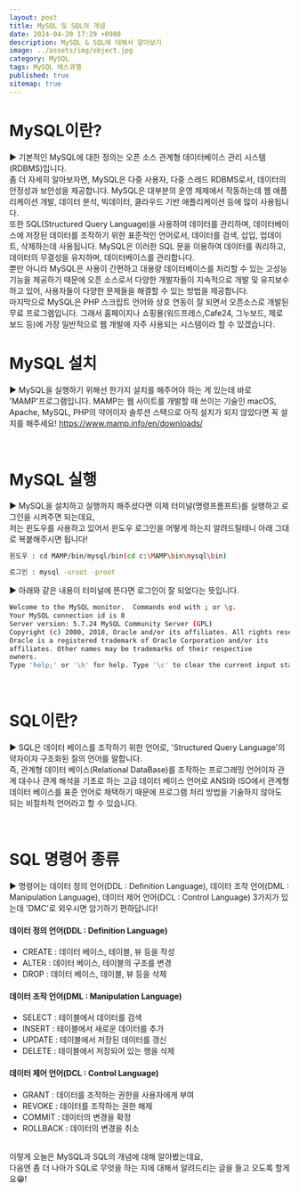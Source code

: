 ```yaml
---
layout: post
title: MySQL 및 SQL의 개념
date: 2024-04-20 17:29 +0900
description: MySQL & SQL에 대해서 알아보기
image: ../assets/img/object.jpg
category: MySQL
tags: MySQL 에스큐엘
published: true
sitemap: true
---
```


# MySQL이란?

▶ 기본적인 MySQL에 대한 정의는 오픈 소스 관계형 데이터베이스 관리 시스템(RDBMS)입니다.<br>
좀 더 자세히 알아보자면, MySQL은 다중 사용자, 다중 스레드 RDBMS로서, 데이터의 안정성과 보안성을 제공합니다. MySQL은 대부분의 운영 체제에서 작동하는데 웹 애플리케이션 개발, 데이터 분석, 빅데이터, 클라우드 기반 애플리케이션 등에 많이 사용됩니다.<br>
또한 SQL(Structured Query Language)을 사용하여 데이터를 관리하며, 데이터베이스에 저장된 데이터를 조작하기 위한 표준적인 언어로서, 데이터를 검색, 삽입, 업데이트, 삭제하는데 사용됩니다. MySQL은 이러한 SQL 문을 이용하여 데이터를 쿼리하고, 데이터의 무결성을 유지하며, 데이터베이스를 관리합니다.<br>
뿐만 아니라 MySQL은 사용이 간편하고 대용량 데이터베이스를 처리할 수 있는 고성능 기능을 제공하기 때문에 오픈 소스로서 다양한 개발자들이 지속적으로 개발 및 유지보수하고 있어, 사용자들이 다양한 문제들을 해결할 수 있는 방법을 제공합니다.<br>
마지막으로 MySQL은 PHP 스크립트 언어와 상호 연동이 잘 되면서 오픈소스로 개발된 무료 프로그램입니다. 그래서 홈페이지나 쇼핑몰(워드프레스,Cafe24, 그누보드, 제로보드 등)에 가장 일반적으로 웹 개발에 자주 사용되는 시스템이라 할 수 있겠습니다.
<br>

# MySQL 설치

▶ MySQL을 실행하기 위해선 한가지 설치를 해주어야 하는 게 있는데 바로 'MAMP'프로그램입니다. MAMP는 웹 사이트를 개발할 때 쓰이는 기술인 macOS, Apache, MySQL, PHP의 약어이자 솔루션 스택으로 아직 설치가 되지 않았다면 꼭 설치를 해주세요!
https://www.mamp.info/en/downloads/

<br>

# MySQL 실행

▶ MySQL을 설치하고 실행까지 해주셨다면 이제 터미널(명령프롬프트)를 실행하고 로그인을 시켜주면 되는데요,<br />
저는 윈도우를 사용하고 있어서 윈도우 로그인을 어떻게 하는지 알려드릴테니 아래 그대로 복붙해주시면 됩니다!

````bash
윈도우 : cd MAMP/bin/mysql/bin(cd c:\MAMP\bin\mysql\bin)

로그인 : mysql -uroot -proot
````

▶ 아래와 같은 내용이 터미널에 뜬다면 로그인이 잘 되었다는 뜻입니다.

````bash
Welcome to the MySQL monitor.  Commands end with ; or \g.
Your MySQL connection id is 8
Server version: 5.7.24 MySQL Community Server (GPL)
Copyright (c) 2000, 2018, Oracle and/or its affiliates. All rights reserved.
Oracle is a registered trademark of Oracle Corporation and/or its
affiliates. Other names may be trademarks of their respective
owners.
Type 'help;' or '\h' for help. Type '\c' to clear the current input statement.
````

<br>

# SQL이란?

▶ SQL은 데이터 베이스를 조작하기 위한 언어로, 'Structured Query Language'의 약자이자 구조화된 질의 언어를 말합니다.<br>
즉, 관계형 데이터 베이스(Relational DataBase)를 조작하는 프로그래밍 언어이자 관계 대수나 관계 해석을 기초로 하는 고급 데이터 베이스 언어로 ANSI와 ISO에서 관계형 데이터 베이스를 표준 언어로 채택하기 때문에 프로그램 처리 방법을 기술하지 않아도 되는 비절차적 언어라고 할 수 있습니다.

<br>

# SQL 명령어 종류
▶ 명령어는 데이터 정의 언어(DDL : Definition Language), 데이터 조작 언어(DML : Manipulation Language), 데이터 제어 언어(DCL : Control Language) 3가지가 있는데 'DMC'로 외우시면 암기하기 편하답니다!

#### 데이터 정의 언어(DDL : Definition Language)

- CREATE : 데이터 베이스, 테이블, 뷰 등을 작성
- ALTER : 데이터 베이스, 테이블의 구조를 변경
- DROP : 데이터 베이스, 데이블, 뷰 등을 삭제

#### 데이터 조작 언어(DML : Manipulation Language)

- SELECT : 테이블에서 데이터를 검색
- INSERT : 테이블에서 새로운 데이터를 추가
- UPDATE : 테이블에서 저장된 데이터를 갱신
- DELETE : 테이블에서 저장되어 있는 행을 삭제

#### 데이터 제어 언어(DCL : Control Language)

- GRANT : 데이터를 조작하는 권한을 사용자에게 부여
- REVOKE : 데이터를 조작하는 권한 해제
- COMMIT : 데이터의 변경을 확정
- ROLLBACK : 데이터의 변경을 취소

<br>
이렇게 오늘은 MySQL과 SQL의 개념에 대해 알아봤는데요,<br>
다음엔 좀 더 나아가 SQL로 무엇을 하는 지에 대해서 알려드리는 글을 들고 오도록 할게요😁!<br>